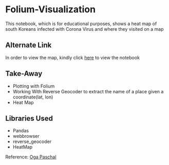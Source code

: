 # Folium-Visualization
This notebook, which is for educational purposes, shows a heat map of south Koreans infected with Corona Virus and where they visited on a map

## Alternate Link
In order to view the map, kindly click [here](https://nbviewer.jupyter.org/github/Uchencho/Folium-Visualization/blob/master/map_visualizations.ipynb) to view the notebook


## Take-Away
- Plotting with Folium
- Working With Reverse Geocoder to extract the name of a place given a coordinate(lat, lon)
- Heat Map

## Libraries Used
- Pandas
- webbrowser
- reverse_geocoder
- HeatMap


Reference: [Oga Paschal](https://www.linkedin.com/in/paschal-chukwuemeka-amah-91009369/)
